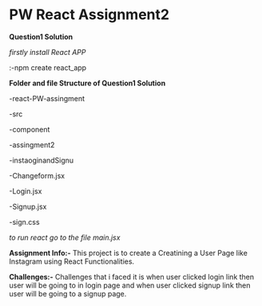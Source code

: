 # PW React Assignment2

**Question1 Solution**

*firstly install React APP*

:-npm create react_app

**Folder and file Structure of Question1 Solution**

-react-PW-assingment

-src

-component

-assingment2

-instaoginandSignu

-Changeform.jsx

-Login.jsx

-Signup.jsx

-sign.css

*to run react go to the file main.jsx*

**Assignment Info:-**
This project is to create a Creatining a User Page like Instagram using React Functionalities.

**Challenges:-**
Challenges that i faced it is when user clicked login link then user will be going to in login page and when user clicked signup link then user will be going to a signup page.


